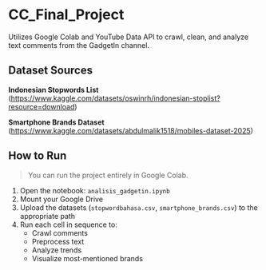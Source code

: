 # CC_Final_Project
Utilizes Google Colab and YouTube Data API to crawl, clean, and analyze text comments from the GadgetIn channel.

## Dataset Sources

**Indonesian Stopwords List**  
(https://www.kaggle.com/datasets/oswinrh/indonesian-stoplist?resource=download)

**Smartphone Brands Dataset**  
(https://www.kaggle.com/datasets/abdulmalik1518/mobiles-dataset-2025)

## How to Run

> You can run the project entirely in Google Colab.

1. Open the notebook: `analisis_gadgetin.ipynb`
2. Mount your Google Drive
3. Upload the datasets (`stopwordbahasa.csv`, `smartphone_brands.csv`) to the appropriate path
4. Run each cell in sequence to:
   - Crawl comments
   - Preprocess text
   - Analyze trends
   - Visualize most-mentioned brands
